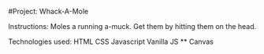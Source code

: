 #Project: Whack-A-Mole


Instructions: Moles a running a-muck. Get them by hitting them on the head.





Technologies used:
HTML
CSS
Javascript
Vanilla JS
** Canvas



